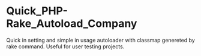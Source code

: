 Quick_PHP-Rake_Autoload_Company
===============================

Quick in setting and simple in usage autoloader with classmap genereted by rake command. Useful for user testing projects.
